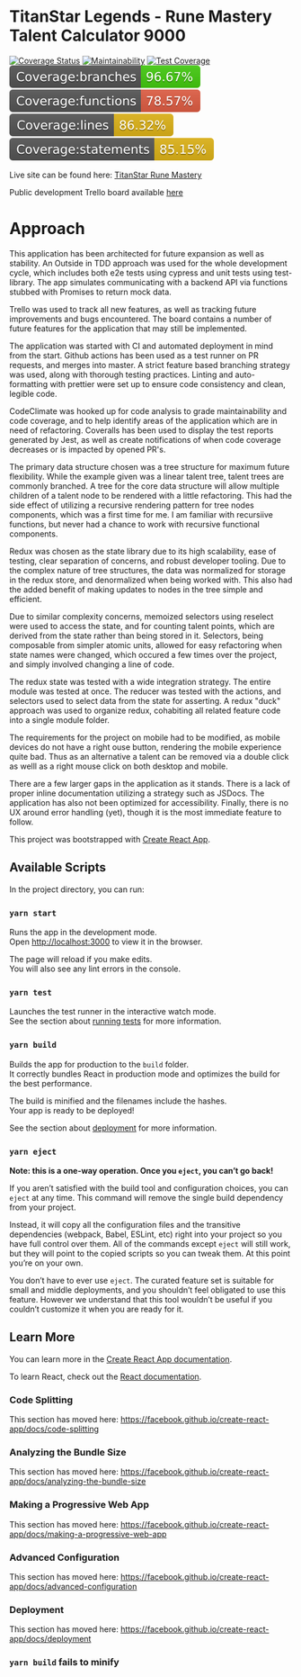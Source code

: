 # TitanStar Legends - Rune Mastery Talent Calculator 9000

[![Coverage Status](https://coveralls.io/repos/github/michaelsharpe/rune-mastery/badge.svg?branch=master)](https://coveralls.io/github/michaelsharpe/rune-mastery) [![Maintainability](https://api.codeclimate.com/v1/badges/188d41c0d4e4703901f7/maintainability)](https://codeclimate.com/github/michaelsharpe/rune-mastery/maintainability) [![Test Coverage](https://api.codeclimate.com/v1/badges/188d41c0d4e4703901f7/test_coverage)](https://codeclimate.com/github/michaelsharpe/rune-mastery/test_coverage) ![coverage:branches](coverage/badge-branches.svg) ![coverage:functions](coverage/badge-functions.svg) ![coverage:lines](coverage/badge-lines.svg) ![coverage:summary](coverage/badge-statements.svg)

Live site can be found here: [TitanStar Rune Mastery](https://rune-mastery.netlify.app/)

Public development Trello board available [here](https://trello.com/b/cNZZn1qR/skill-tree)

# Approach

This application has been architected for future expansion as well as stability. An Outside in TDD approach was used for the whole development cycle, which includes both e2e tests using cypress and unit tests using test-library. The app simulates communicating with a backend API via functions stubbed with Promises to return mock data.

Trello was used to track all new features, as well as tracking future improvements and bugs encountered. The board contains a number of future features for the application that may still be implemented.

The application was started with CI and automated deployment in mind from the start. Github actions has been used as a test runner on PR requests, and merges into master. A strict feature based branching strategy was used, along with thorough testing practices. Linting and auto-formatting with prettier were set up to ensure code consistency and clean, legible code.

CodeClimate was hooked up for code analysis to grade maintainability and code coverage, and to help identify areas of the application which are in need of refactoring. Coveralls has been used to display the test reports generated by Jest, as well as create notifications of when code coverage decreases or is impacted by opened PR's.

The primary data structure chosen was a tree structure for maximum future flexibility. While the example given was a linear talent tree, talent trees are commonly branched. A tree for the core data structure will allow multiple children of a talent node to be rendered with a little refactoring. This had the side effect of utilizing a recursive rendering pattern for tree nodes components, which was a first time for me. I am familiar with recursiive functions, but never had a chance to work with recursive functional components.

Redux was chosen as the state library due to its high scalability, ease of testing, clear separation of concerns, and robust developer tooling. Due to the complex nature of tree structures, the data was normalized for storage in the redux store, and denormalized when being worked with. This also had the added benefit of making updates to nodes in the tree simple and efficient.

Due to similar complexity concerns, memoized selectors using reselect were used to access the state, and for counting talent points, which are derived from the state rather than being stored in it. Selectors, being composable from simpler atomic units, allowed for easy refactoring when state names were changed, which occured a few times over the project, and simply involved changing a line of code.

The redux state was tested with a wide integration strategy. The entire module was tested at once. The reducer was tested with the actions, and selectors used to select data from the state for asserting. A redux "duck" approach was used to organize redux, cohabiting all related feature code into a single module folder.

The requirements for the project on mobile had to be modified, as mobile devices do not have a right ouse button, rendering the mobile experience quite bad. Thus as an alternative a talent can be removed via a double click as welll as a right mouse click on both desktop and mobile.

There are a few larger gaps in the application as it stands. There is a lack of proper inline documentation utilizing a strategy such as JSDocs. The application has also not been optimized for accessibility. Finally, there is no UX around error handling (yet), though it is the most immediate feature to follow.

This project was bootstrapped with [Create React App](https://github.com/facebook/create-react-app).

## Available Scripts

In the project directory, you can run:

### `yarn start`

Runs the app in the development mode.<br />
Open [http://localhost:3000](http://localhost:3000) to view it in the browser.

The page will reload if you make edits.<br />
You will also see any lint errors in the console.

### `yarn test`

Launches the test runner in the interactive watch mode.<br />
See the section about [running tests](https://facebook.github.io/create-react-app/docs/running-tests) for more information.

### `yarn build`

Builds the app for production to the `build` folder.<br />
It correctly bundles React in production mode and optimizes the build for the best performance.

The build is minified and the filenames include the hashes.<br />
Your app is ready to be deployed!

See the section about [deployment](https://facebook.github.io/create-react-app/docs/deployment) for more information.

### `yarn eject`

**Note: this is a one-way operation. Once you `eject`, you can’t go back!**

If you aren’t satisfied with the build tool and configuration choices, you can `eject` at any time. This command will remove the single build dependency from your project.

Instead, it will copy all the configuration files and the transitive dependencies (webpack, Babel, ESLint, etc) right into your project so you have full control over them. All of the commands except `eject` will still work, but they will point to the copied scripts so you can tweak them. At this point you’re on your own.

You don’t have to ever use `eject`. The curated feature set is suitable for small and middle deployments, and you shouldn’t feel obligated to use this feature. However we understand that this tool wouldn’t be useful if you couldn’t customize it when you are ready for it.

## Learn More

You can learn more in the [Create React App documentation](https://facebook.github.io/create-react-app/docs/getting-started).

To learn React, check out the [React documentation](https://reactjs.org/).

### Code Splitting

This section has moved here: https://facebook.github.io/create-react-app/docs/code-splitting

### Analyzing the Bundle Size

This section has moved here: https://facebook.github.io/create-react-app/docs/analyzing-the-bundle-size

### Making a Progressive Web App

This section has moved here: https://facebook.github.io/create-react-app/docs/making-a-progressive-web-app

### Advanced Configuration

This section has moved here: https://facebook.github.io/create-react-app/docs/advanced-configuration

### Deployment

This section has moved here: https://facebook.github.io/create-react-app/docs/deployment

### `yarn build` fails to minify
